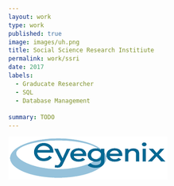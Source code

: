 ```yaml
---
layout: work
type: work
published: true
image: images/uh.png
title: Social Science Research Institiute
permalink: work/ssri
date: 2017
labels:
  - Graducate Researcher
  - SQL
  - Database Management

summary: TODO
---
```


<div class="ui small rounded images">
  <img class="ui image" src="../images/eyegenix.png">
</div>

